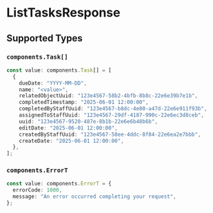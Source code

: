 # ListTasksResponse


## Supported Types

### `components.Task[]`

```typescript
const value: components.Task[] = [
  {
    dueDate: "YYYY-MM-DD",
    name: "<value>",
    relatedObjectUuid: "123e4567-58b2-4bfb-8b8c-22e6e39b7e1b",
    completedTimestamp: "2025-06-01 12:00:00",
    completedByStaffUuid: "123e4567-b8dc-4e80-a47d-22e6e911f93b",
    assignedToStaffUuid: "123e4567-29df-4187-990c-22e6ec3d8ceb",
    uuid: "123e4567-9520-487e-8b1b-22e6e6b48b6b",
    editDate: "2025-06-01 12:00:00",
    createdByStaffUuid: "123e4567-58ee-4ddc-8f84-22e6ea2e7bbb",
    createDate: "2025-06-01 12:00:00",
  },
];
```

### `components.ErrorT`

```typescript
const value: components.ErrorT = {
  errorCode: 1000,
  message: "An error occurred completing your request",
};
```


